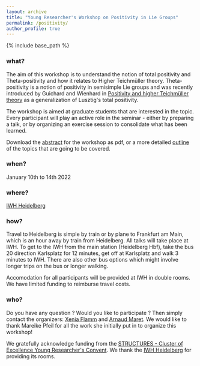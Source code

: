 ```yaml
---
layout: archive
title: "Young Researcher's Workshop on Positivity in Lie Groups"
permalink: /positivity/
author_profile: true
---
```


{% include base_path %}

### what? 
The aim of this workshop is to understand the notion of total positivity and Theta-positivity and how it relates to Higher Teichmüller theory. Theta-positivity is a notion of positivity in semisimple Lie groups and was recently introduced by Guichard and Wienhard in [Positivity and higher Teichmüller theory](https://arxiv.org/abs/1802.02833) as a generalization of Lusztig's total positivity.

The workshop is aimed at graduate students that are interested in the topic. Every participant will play an active role in the seminar - either by preparing a talk, or by organizing an exercise session to consolidate what has been learned.

Download the [abstract](http://arnaudmaret.github.io/files/positivity-abstract.pdf) for the workshop as pdf, or a more detailed [outline](http://arnaudmaret.github.io/files/positivity-outline.pdf) of the topics that are going to be covered. 

### when? 
January 10th to 14th 2022

### where? 
[IWH Heidelberg](https://www.uni-heidelberg.de/einrichtungen/iwh/)

### how?
Travel to Heidelberg is simple by train or by plane to Frankfurt am Main, which is an hour away by train from Heidelberg. All talks will take place at IWH. To get to the IWH from the main station (Heidelberg Hbf), take the bus 20 direction Karlsplatz for 12 minutes, get off at Karlsplatz and walk 3 minutes to IWH. There are also other bus options which might involve longer trips on the bus or longer walking. 

Accomodation for all participants will be provided at IWH in double rooms. We have limited funding to reimburse travel costs. 

### who?
Do you have any question ? Would you like to participate ? Then simply contact the organizers: [Xenia Flamm](https://people.math.ethz.ch/~xflamm/) and [Arnaud Maret](http://arnaudmaret.github.io/). We would like to thank Mareike Pfeil for all the work she initially put in to organize this workshop!

We gratefully acknowledge funding from the [STRUCTURES - Cluster of Excellence Young Researcher's Convent](https://www.structures.uni-heidelberg.de/). We thank the [IWH Heidelberg](https://www.uni-heidelberg.de/einrichtungen/iwh/) for providing its rooms. 



